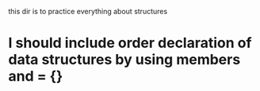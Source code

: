 this dir is to practice everything about structures

# I should include order declaration of data structures by using members and = {}